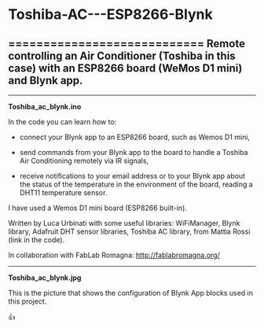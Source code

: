 # Toshiba-AC---ESP8266-Blynk
============================
Remote controlling an Air Conditioner (Toshiba in this case) with an ESP8266 board (WeMos D1 mini) and Blynk app.
----------------

----------------

**Toshiba_ac_blynk.ino**

In the code you can learn how to:

  * connect your Blynk app to an ESP8266 board, such as Wemos D1 mini,

  * send commands from your Blynk app to the board to handle a Toshiba Air Conditioning remotely via IR signals,

  * receive notifications to your email address or to your Blynk app about the status of the temperature in the environment of the board, reading a DHT11 temperature sensor.

I have used a Wemos D1 mini board (ESP8266 built-in).

Written by Luca Urbinati with some useful libraries: WiFiManager, Blynk library, Adafruit DHT sensor libraries, Toshiba AC library, from Mattia Rossi (link in the code).

In collaboration with FabLab Romagna: http://fablabromagna.org/

----------------

**Toshiba_ac_blynk.jpg**

This is the picture that shows the configuration of Blynk App blocks used in this project.

:+1:
